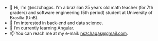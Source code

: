 - 👋 Hi, I’m @nszchagas. I'm a brazilian 25 years old math teacher (for 7th graders) and software engineering (5th period) student at University of Brasília (UnB). 
- 👀 I’m interested in back-end and data science. 
- 🌱 I’m currently learning Angular.
- 📫 You can reach me at my e-mail: nszchagas@gmail.com. 
